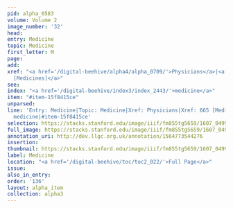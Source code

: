 ```yaml
---
pid: alpha_0583
volume: Volume 2
image_number: '32'
head:
entry: Medicine
topic: Medicine
first_letter: M
page:
add:
xref: "<a href='/digital-beehive/alpha4/alpha_0709/'>Physicians</a>|<a href='/digital-beehive/num3/num_0922/'>665
  [Medicines]</a>"
see:
index: "<a href='/digital-beehive/index3/index_2443/'>medicine</a>"
item: "#item-15f8415ce"
unparsed:
line: 'Entry: Medicine|Topic: Medicine|Xref: Physicians|Xref: 665 [Medicines]|Index:
  medicine|#item-15f8415ce'
selection: https://stacks.stanford.edu/image/iiif/fm855tg5659/1607_0499/782,199,3035,605/full/0/default.jpg
full_image: https://stacks.stanford.edu/image/iiif/fm855tg5659/1607_0499/full/full/0/default.jpg
annotation_uri: http://dev.llgc.org.uk/annotation/1564773544276
insertion:
thumbnail: https://stacks.stanford.edu/image/iiif/fm855tg5659/1607_0499/782,199,600,180/250,/0/default.jpg
label: Medicine
location: "<a href='/digital-beehive/toc/toc2_022/'>Full Page</a>"
issue:
also_in_entry:
order: '136'
layout: alpha_item
collection: alpha3
---
```

